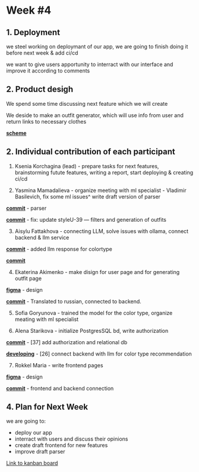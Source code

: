 # Week #4


## 1. Deployment

we steel working on deploymant of our app, we are going to finish doing it before next week & add ci/cd 

we want to give users apportunity to interract with our interface and improve it according to comments

## 2. Product desigh

We spend some time discussing next feature which we will create

We deside to make an outfit generator, which will use info from user and return links to necessary clothes

 **[scheme](https://drive.google.com/file/d/18zx3yvtUc9hTXdCOx2r6MMmRYbQ_embg/view?usp=sharing)**

## 2. Individual contribution of each participant

1) Ksenia Korchagina (lead) - prepare tasks for next features, brainstorming futute features, writing a report, start deploying & creating ci/cd

2) Yasmina Mamadalieva - organize meeting with ml specialist - Vladimir Basilevich, fix some ml issues^ write draft version of parser

 **[commit](https://github.com/IU-Capstone-Project-2025/styleU/commit/cac282025c08080209d4d595c6c3c09fa5e8c1a8)** - parser

 **[commit](https://github.com/IU-Capstone-Project-2025/styleU/commit/246a563c585445c1adedbdd2fa88fdb9e5ce4698)** - fix: update styleU-39 — filters and generation of outfits

3) Aisylu Fattakhova - connecting LLM, solve issues with ollama, connect backend & llm service

 **[commit](https://github.com/IU-Capstone-Project-2025/styleU/commit/1a99d9e94f5abc70f772d04b92e67679e744530d)** - added llm response for colortype

 **[commit](https://github.com/IU-Capstone-Project-2025/styleU/commit/827d7baf62bdaea3d62e024369db437b06c02e17)**


4) Ekaterina Akimenko - make disign for user page and for generating outfit page

**[figma](https://www.figma.com/design/VHOnHId7DlFbgjnn46NGUW/StyleU?node-id=264-642&p=f&t=gCvHPYU3fUZRpDAT-0)** - design

**[commit](https://github.com/IU-Capstone-Project-2025/styleU/commit/ae3ef863de35d46910b9982c421f3c6cde5a317f)** - Translated to russian, connected to backend.


5) Sofia Goryunova - trained the model for the color type, organize meating with ml specialist


6) Alena Starikova - initialize PostgresSQL bd, write authorization

**[commit](https://github.com/IU-Capstone-Project-2025/styleU/commit/98fcc62d43df1f53b87f6632c5a62e605d748f8f)** - [37] add authorization and relational db

**[developing](https://github.com/IU-Capstone-Project-2025/styleU/commit/08b2da6a17d393e2e5cae62178fc1317ffc2ce40)** - [26] connect backend with llm for color type recommendation

7) Rokkel Maria - write frontend pages

**[figma](https://www.figma.com/design/VHOnHId7DlFbgjnn46NGUW/StyleU?node-id=264-642&p=f&t=gCvHPYU3fUZRpDAT-0)** - design

**[commit](https://github.com/IU-Capstone-Project-2025/styleU/commit/97dbfcda1c782f66055bc037ad6ced3fce505f53)** - frontend and backend connection

## 4. Plan for Next Week

we are going to:
-  deploy our app
- interract with users and discuss their opinions
- create draft frontend for new features
- improve draft parser

[Link to kanban board](https://s5-project-summer-2025.teamly.ru/space/45e22f1e-f31f-4207-96f3-dd8a18b314b8/database/f226fd43-ad24-45a2-ac21-8f5c7684f4c6)

